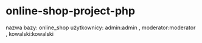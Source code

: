 # online-shop-project-php

nazwa bazy:  online_shop
użytkownicy: admin:admin , moderator:moderator , kowalski:kowalski
